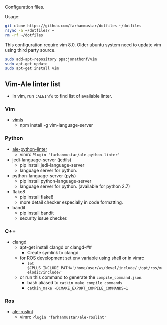 Configuration files.

Usage:

```bash
git clone https://github.com/farhanmustar/dotfiles ~/dotfiles
rsync -a ~/dotfiles/ ~
rm -rf ~/dotfiles
```

This configuration require vim 8.0. Older ubuntu system need to update vim using third party source.
```bash
sudo add-apt-repository ppa:jonathonf/vim
sudo apt-get update
sudo apt-get install vim
```

## Vim-Ale linter list
* In vim, run `:ALEInfo` to find list of available linter.

### Vim
* [vimls](https://github.com/iamcco/vim-language-server)
  * npm install -g vim-language-server

### Python
* [ale-python-linter](https://github.com/farhanmustar/ale-python-linter)
  * vimrc `Plugin 'farhanmustar/ale-python-linter'`
* jedi-language-server (jedils)
  * pip install jedi-language-server
  * language server for python.
* python-language-server (pyls)
  * pip install python-language-server
  * language server for python. (available for python 2.7)
* flake8
  * pip install flake8
  * more detail checker especially in code formatting.
* bandit
  * pip install bandit
  * security issue checker.

### C++
* clangd
  * apt-get install clangd or clangd-##
    * Create symlink to clangd
  * for ROS development set env variable using shell or in vimrc
    * `let $CPLUS_INCLUDE_PATH='/home/user/ws/devel/include/:/opt/ros/melodic/include/'`
  * or run this command to generate the `compile_command.json`.
    * bash aliased to `catkin_make_compile_commands`
    * `catkin_make -DCMAKE_EXPORT_COMPILE_COMMANDS=1`

### Ros
* [ale-roslint](https://github.com/farhanmustar/ale-roslint)
  * vimrc `Plugin 'farhanmustar/ale-roslint'`
